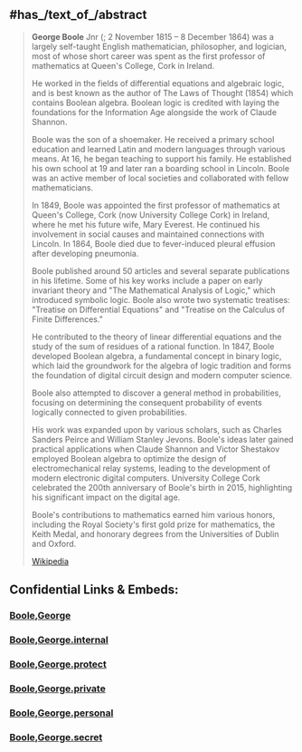 ﻿---
aliases:
  - George Boole
---

## #has_/text_of_/abstract 

> **George Boole** Jnr (; 2 November 1815 – 8 December 1864) was a largely self-taught 
> English mathematician, philosopher, and logician, most of whose short career 
> was spent as the first professor of mathematics at Queen's College, Cork in Ireland.  
> 
> He worked in the fields of differential equations and algebraic logic, 
> and is best known as the author of The Laws of Thought (1854) which contains Boolean algebra. 
> Boolean logic is credited with laying the foundations for the Information Age 
> alongside the work of Claude Shannon.
>
> Boole was the son of a shoemaker. He received a primary school education 
> and learned Latin and modern languages through various means. 
> At 16, he began teaching to support his family. 
> He established his own school at 19 and later ran a boarding school in Lincoln. 
> Boole was an active member of local societies and collaborated with fellow mathematicians.
>
> In 1849, Boole was appointed the first professor of mathematics at Queen's College, Cork 
> (now University College Cork) in Ireland, where he met his future wife, Mary Everest. 
> He continued his involvement in social causes and maintained connections with Lincoln. 
> In 1864, Boole died due to fever-induced pleural effusion after developing pneumonia.
>
> Boole published around 50 articles and several separate publications in his lifetime. 
> Some of his key works include a paper on early invariant theory 
> and "The Mathematical Analysis of Logic," which introduced symbolic logic. 
> Boole also wrote two systematic treatises: "Treatise on Differential Equations" 
> and "Treatise on the Calculus of Finite Differences." 
> 
> He contributed to the theory of linear differential equations 
> and the study of the sum of residues of a rational function. 
> In 1847, Boole developed Boolean algebra, a fundamental concept in binary logic, 
> which laid the groundwork for the algebra of logic tradition 
> and forms the foundation of digital circuit design and modern computer science. 
> 
> Boole also attempted to discover a general method in probabilities, focusing on 
> determining the consequent probability of events logically connected to given probabilities. 
> 
> His work was expanded upon by various scholars, 
> such as Charles Sanders Peirce and William Stanley Jevons. 
> Boole's ideas later gained practical applications when Claude Shannon and Victor Shestakov 
> employed Boolean algebra to optimize the design of electromechanical relay systems, 
> leading to the development of modern electronic digital computers. 
> University College Cork celebrated the 200th anniversary of Boole's birth in 2015, 
> highlighting his significant impact on the digital age.
>
> Boole's contributions to mathematics earned him various honors, 
> including the Royal Society's first gold prize for mathematics, the Keith Medal, 
> and honorary degrees from the Universities of Dublin and Oxford.
>
> [Wikipedia](https://en.wikipedia.org/wiki/George%20Boole)


## Confidential Links & Embeds: 

### [Boole,George](/_public/Mathematics/Mathematicians/Boole,George.md) 

### [Boole,George.internal](/_internal/Mathematics/Mathematicians/Boole,George.internal.md) 

### [Boole,George.protect](/_protect/Mathematics/Mathematicians/Boole,George.protect.md) 

### [Boole,George.private](/_private/Mathematics/Mathematicians/Boole,George.private.md) 

### [Boole,George.personal](/_personal/Mathematics/Mathematicians/Boole,George.personal.md) 

### [Boole,George.secret](/_secret/Mathematics/Mathematicians/Boole,George.secret.md) 
